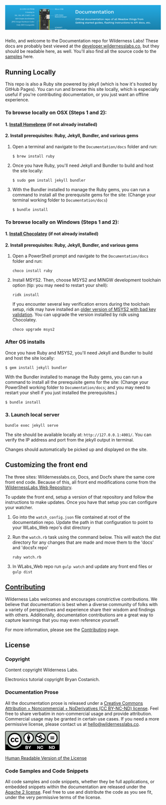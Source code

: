 <img src="Design/banner.jpg" style="margin-bottom:10px" />

Hello, and welcome to the Documentation repo for Wilderness Labs! These docs are probably best viewed at the [developer.wildernesslabs.co](http://developer.wildernesslabs.co), but they should be readable here, as well. You'll also find all the source code to the [samples](samples/) here.


## Running Locally

This repo is also a Ruby site powered by jekyll (which is how it's hosted by GitHub Pages). You can run and browse this site locally, which is especially useful if you're contributing documentation, or you just want an offline experience.

### To browse locally on OSX (Steps 1 and 2):

#### 1. [Install Homebrew](https://brew.sh/) (if not already installed)

#### 2. Install prerequisites: Ruby, Jekyll, Bundler, and various gems

1. Open a terminal and navigate to the `Documentation/docs` folder and run:

    ```
    $ brew install ruby
    ```

1. Once you have Ruby, you'll need Jekyll and Bundler to build and host the site locally:

    ```
    $ sudo gem install jekyll bundler
    ```

1. With the Bundler installed to manage the Ruby gems, you can run a command to install all the prerequisite gems for the site:
(Change your terminal working folder to `Documentation/docs`)

    ```
    $ bundle install
    ```

### To browse locally on Windows (Steps 1 and 2):

#### 1. [Install Chocolatey](https://chocolatey.org/install) (if not already installed)

#### 2. Install prerequisites: Ruby, Jekyll, Bundler, and various gems

1. Open a PowerShell prompt and navigate to the `Documentation/docs` folder and run:

    ```
    choco install ruby
    ```

1. Install MSYS2. Then, choose MSYS2 and MINGW development toolchain option (tip: you may need to restart your shell):

    ```
    ridk install
    ```

    If you encounter several key verification errors during the toolchain setup, ridk may have installed an [older version of MSYS2 with bad key validation](https://stackoverflow.com/a/64396724/48700). You can upgrade the version installed by ridk using Chocolatey.
    
    ```
    choco upgrade msys2
    ```

### After OS installs

Once you have Ruby and MSYS2, you'll need Jekyll and Bundler to build and host the site locally:

```
$ gem install jekyll bundler
```

With the Bundler installed to manage the Ruby gems, you can run a command to install all the prerequisite gems for the site:
(Change your PowerShell working folder to `Documentation/docs`; and you may need to restart your shell if you just installed the prerequisites.)

```
$ bundle install
```

### 3. Launch local server

```
bundle exec jekyll serve
```

The site should be available locally at: `http://127.0.0.1:4001/`. You can verify the IP address and port from the jekyll output in terminal.

Changes should automatically be picked up and displayed on the site.

## Customizing the front end

The three sites: Wildernesslabs.co, Docs, and Docfx share the same core front end code. Because of this, all front end modifications come from the [WildernessLabs Web Repository](https://github.com/WildernessLabs/WLabs_Web).

To update the front end, setup a version of that repository and follow the instructions to make updates. Once you have that setup you can configure your watcher.

1. Go into the `watch_config.json` file contained at root of the documentation repo. Update the path in that configuration to point to your WLabs_Web repo's dist directory
2. Run the `watch.rb` task using the command below. This will watch the dist directory for any changes that are made and move them to the 'docs' and 'docsfx repo'

    ```
    ruby watch.rb
    ```

3. In WLabs_Web repo run `gulp watch` and update any front end files or `gulp dist`


## [Contributing](Contributing)

Wilderness Labs welcomes and encourages constrictive contributions. We believe that documentation is best when a diverse community of folks with a variety of perspectives and experience share their wisdom and findings with others. Additionally, documentation contributions are a great way to capture learnings that you may even reference yourself.

For more information, please see the [Contributing](Contributing) page.

## License

### Copyright

Content copyright Wilderness Labs.

Electronics tutorial copyright Bryan Costanich.

### Documentation Prose

All the documentation prose is released under a [Creative Commons
Attribution + Noncommercial + NoDerivatives (CC BY-NC-ND) license](Licenses/CreativeCommons_BY_NC_ND.md). Feel free to share verbatim in non-commercial usage and provide attribution. Commercial usage may be granted in certain use cases. If you need a more permissive license, please contact us at [hello@wildernesslabs.co](mailto:hello@wildernesslabs.co).

![Creative Commons BY-NC-ND Logo](Licenses/Cc-by-nc-nd_icon.png)

[Human Readable Version of the License](https://creativecommons.org/licenses/by-nc-nd/4.0/)

### Code Samples and Code Snippets

All code samples and code snippets, whether they be full applications, or embedded snippets within the documentation are released under the [Apache 2 license](Licenses/Apache2_License.md). Feel free to use and distribute the code as you see fit, under the very permissive terms of the license.
